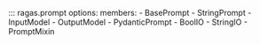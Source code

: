 
::: ragas.prompt
    options:
        members:
            - BasePrompt
            - StringPrompt
            - InputModel
            - OutputModel
            - PydanticPrompt
            - BoolIO
            - StringIO
            - PromptMixin
